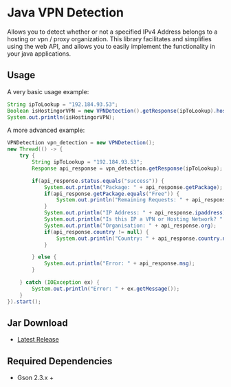 # Java VPN Detection

Allows you to detect whether or not a specified IPv4 Address belongs to a hosting or vpn / proxy organization.
This library facilitates and simplifies using the web API, and allows you to easily implement the functionality in your java applications.


## Usage

A very basic usage example:

```java
String ipToLookup = "192.184.93.53";
Boolean isHostingorVPN = new VPNDetection().getResponse(ipToLookup).hostip;
System.out.println(isHostingorVPN);
```

A more advanced example:

```java
VPNDetection vpn_detection = new VPNDetection();
new Thread(() -> {
    try {
        String ipToLookup = "192.184.93.53";
        Response api_response = vpn_detection.getResponse(ipToLookup);

        if(api_response.status.equals("success")) {
            System.out.println("Package: " + api_response.getPackage);
            if(api_response.getPackage.equals("Free")) {
                System.out.println("Remaining Requests: " + api_response.remaining_requests);
            }
            System.out.println("IP Address: " + api_response.ipaddress);
            System.out.println("Is this IP a VPN or Hosting Network? " + api_response.hostip);
            System.out.println("Organisation: " + api_response.org);
            if(api_response.country != null) {
                System.out.println("Country: " + api_response.country.name);
            }

        } else {
            System.out.println("Error: " + api_response.msg);
        }

    } catch (IOException ex) {
        System.out.println("Error: " + ex.getMessage());
    }
}).start();
```

## Jar Download
* [Latest Release](https://github.com/HiddenMotives/Java-VPNDetection/releases/latest)

## Required Dependencies
* Gson 2.3.x +
